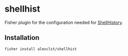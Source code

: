 # shellhist
Fisher plugin for the configuration needed for [ShellHistory](https://apps.apple.com/us/app/shellhistory/id1564015476?mt=12).

## Installation

```
fisher install alexclst/shellhist
```
